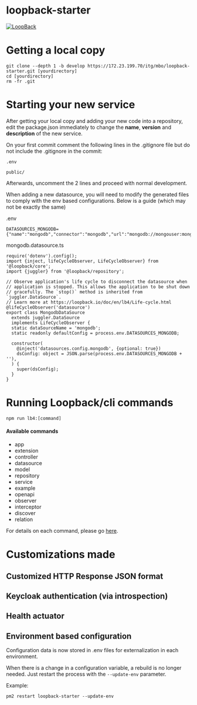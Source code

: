 # loopback-starter

[![LoopBack](https://github.com/strongloop/loopback-next/raw/master/docs/site/imgs/branding/Powered-by-LoopBack-Badge-(blue)-@2x.png)](http://loopback.io/)

# Getting a local copy

```
git clone --depth 1 -b develop https://172.23.199.70/itg/mbo/loopback-starter.git [yourdirectory]
cd [yourdirectory]
rm -fr .git
```

# Starting your new service

After getting your local copy and adding your new code into a repository, edit the package.json immediately to change the **name**, **version** and **description** of the new service.

On your first commit comment the following lines in the .gitignore file but do not include the .gitignore in the commit:

```
.env

public/
```

Afterwards, uncomment the 2 lines and proceed with normal development.

When adding a new datasource, you will need to modify the generated files to comply with the env based configurations. Below is a guide (which may not be exactly the same) 

.env

```
DATASOURCES_MONGODB={"name":"mongodb","connector":"mongodb","url":"mongodb://mongouser:mongopassword@127.0.0.1:27017/sample"}
```

mongodb.datasource.ts

```
require('dotenv').config();
import {inject, lifeCycleObserver, LifeCycleObserver} from '@loopback/core';
import {juggler} from '@loopback/repository';

// Observe application's life cycle to disconnect the datasource when
// application is stopped. This allows the application to be shut down
// gracefully. The `stop()` method is inherited from `juggler.DataSource`.
// Learn more at https://loopback.io/doc/en/lb4/Life-cycle.html
@lifeCycleObserver('datasource')
export class MongodbDataSource
  extends juggler.DataSource
  implements LifeCycleObserver {
  static dataSourceName = 'mongodb';
  static readonly defaultConfig = process.env.DATASOURCES_MONGODB;

  constructor(
    @inject('datasources.config.mongodb', {optional: true})
    dsConfig: object = JSON.parse(process.env.DATASOURCES_MONGODB + ''),
  ) {
    super(dsConfig);
  }
}
```

# Running Loopback/cli commands

```
npm run lb4:[command]
```

#### Available commands
* app
* extension
* controller
* datasource
* model
* repository
* service
* example
* openapi
* observer
* interceptor
* discover
* relation

For details on each command, please go [here](https://loopback.io/doc/en/lb4/Command-line-interface.html).

# Customizations made

## Customized HTTP Response JSON format

## Keycloak authentication (via introspection)

## Health actuator

## Environment based configuration

Configuration data is now stored in .env files for externalization in each environment.

When there is a change in a configuration variable, a rebuild is no longer needed. Just restart the process with the `--update-env` parameter.

Example:

`pm2 restart loopback-starter --update-env`

